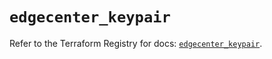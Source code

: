 # `edgecenter_keypair`

Refer to the Terraform Registry for docs: [`edgecenter_keypair`](https://registry.terraform.io/providers/edge-center/edgecenter/0.10.3/docs/resources/keypair).
